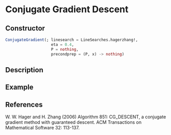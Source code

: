 # Conjugate Gradient Descent
## Constructor
```julia
ConjugateGradient(; linesearch = LineSearches.hagerzhang!,
                    eta = 0.4,
                    P = nothing,
                    precondprep = (P, x) -> nothing)
```

## Description

## Example
## References
W. W. Hager and H. Zhang (2006) Algorithm 851: CG_DESCENT, a conjugate gradient method with guaranteed descent. ACM Transactions on Mathematical Software 32: 113-137.
